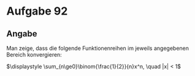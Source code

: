 # Aufgabe 92
## Angabe

Man zeige, dass die folgende Funktionenreihen im jeweils angegebenen Bereich konvergieren:

$\displaystyle \sum_{n\ge0}\binom{\frac{1}{2}}{n}x^n, \quad |x| < 1$
